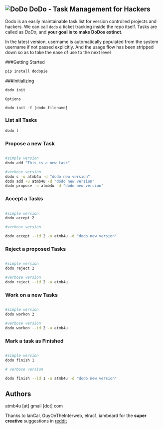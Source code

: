 ![DoDo](https://github.com/atmb4u/dodo/blob/master/logo.png?raw=true)
DoDo - Task Management for Hackers
----------------------------------

Dodo is an easily maintainable task list for version controlled projects and hackers. We can call `dodo`  a ticket tracking inside the repo itself.
Tasks are called as *DoDo*, and __your goal is to make DoDos extinct.__

In the latest version, username is automatically populated from the system username if not passed explicitly. And the usage flow has been stripped down so as to take the ease of use to the next level


###Getting Started

```python
pip install dodopie
```

###Initializing
```python
dodo init
```
    Options

    dodo init -f [dodo filename]

### List all Tasks
```python
dodo l
```

### Propose a new Task
```bash

#simple version
dodo add "This is a new task"

#verbose version
dodo c -u atmb4u -d "dodo new version"
dodo add -u atmb4u -d "dodo new version"
dodo propose -u atmb4u -d "dodo new version"
```

### Accept a Tasks
```bash

#simple version
dodo accept 2

#verbose version

dodo accept --id 2 -u atmb4u -d "dodo new version"
```

### Reject a proposed Tasks
```bash

#simple version
dodo reject 2

#verbose version
dodo reject --id 2 -u atmb4u
```

### Work on a new Tasks
```bash

#simple version
dodo workon 2

#verbose version
dodo workon --id 2 -u atmb4u
```

### Mark a task as Finished
```bash

#simple version
dodo finish 1

# verbose version

dodo finish --id 1 -u atmb4u -d "dodo new version"
```

## Authors
atmb4u [at] gmail [dot] com


Thanks to IanCal, GuyOnTheInterweb, elrac1, iambeard for the **super creative** suggestions in [reddit](http://www.reddit.com/r/coding/comments/2zgie7/dodo_task_management_for_developers/)